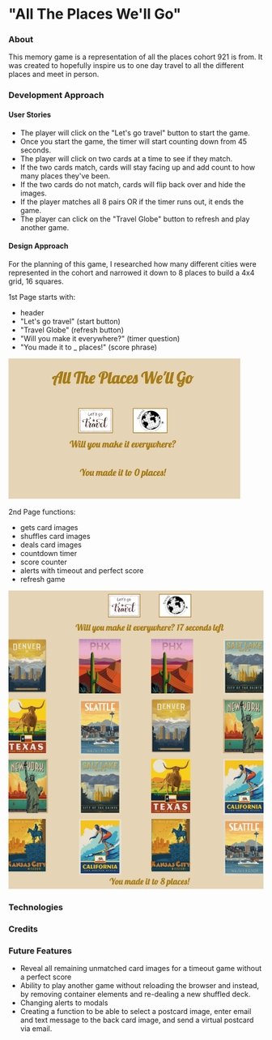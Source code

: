 # "All The Places We'll Go"

### About

This memory game is a representation of all the places cohort 921 is from. It was created to hopefully inspire us to one day travel to all the different places and meet in person. 

### Development Approach

#### User Stories

- The player will click on the "Let's go travel" button to start the game.
- Once you start the game, the timer will start counting down from 45 seconds.
- The player will click on two cards at a time to see if they match. 
- If the two cards match, cards will stay facing up and add count to how many places they've been.
- If the two cards do not match, cards will flip back over and hide the images.
- If the player matches all 8 pairs OR if the timer runs out, it ends the game.
- The player can click on the "Travel Globe" button to refresh and play another game.

#### Design Approach

For the planning of this game, I researched how many different cities were represented in the cohort and narrowed it down to 8 places to build a 4x4 grid, 16 squares. 

1st Page starts with:
- header
- "Let's go travel" (start button)
- "Travel Globe" (refresh button)
- "Will you make it everywhere?" (timer question) 
- "You made it to _ places!" (score phrase)

![1st Page](./images/1stPage.png)

2nd Page functions:
- gets card images
- shuffles card images
- deals card images
- countdown timer
- score counter
- alerts with timeout and perfect score
- refresh game

![2nd Page](./images/2ndPage.png)

### Technologies



### Credits



### Future Features

- Reveal all remaining unmatched card images for a timeout game without a perfect score
- Ability to play another game without reloading the browser and instead, by removing container elements and re-dealing a new shuffled deck.
- Changing alerts to modals
- Creating a function to be able to select a postcard image, enter email and text message to the back card image, and send a virtual postcard via email.
